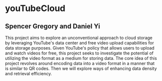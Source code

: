 # youTubeCloud
## Spencer Gregory and Daniel Yi

This project aims to explore an unconventional approach to cloud storage by leveraging YouTube's data center and free video upload capabilities for data storage purposes. Given YouTube's policy that allows users to upload and watch videos for free, this project seeks to investigate the potential of utilizing the video format as a medium for storing data. The core idea of this project revolves around encoding data into a video format in a manner that is similar to QR codes. Then we will explore ways of enhancing data density and retrieval efficiency.
